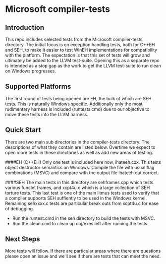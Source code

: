 Microsoft compiler-tests
========================

Introduction
------------
This repo includes selected tests from the Microsoft compiler-tests directory. 
The initial focus is on exception handling tests, both for C++EH and SEH, to make it easier to test WinEH implementations for compatibility with the platform.  The expectation is that this set of tests will grow and ultimately be added to the LLVM test-suite.  Opening this as a separate repo is intended as a stop gap as the work to get the LLVM test-suite to run clean on Windows progresses.

Supported Platforms
-------------------
The first round of tests being opened are EH, the bulk of which are SEH tests.  This is naturally Windows specific.  Additionally only the most rudimentary harness is included (runtests.cmd) due to our objective to move these tests into the LLVM harness.

Quick Start
-----------
There are two main sub directories in the compiler-tests directory.  The descriptions of what they contain are listed below.  Overtime we expect to open more tests in these directories as well as add new areas of testing.

####EH  (C++EH)
Only one test is included here now, ihateeh.cxx.  This tests object destructor semantics on Windows.  Compile the file with usual flag combinations (MSVC) and compare with the output file ihateeh.out.correct.  

####SEH
The main tests in this directory are sehframes.cpp which tests various funclet frames, and xcpt4u.c which is a large collection of SEH torture tests.  This last test is one of the main litmus tests used to verify that a compiler supports SEH suffiently to be used in the Windows kernel.  Remaining sehxxxx.c tests are particular break outs from xcpt4u.c for ease of debugging.

- Run the runtest.cmd in the seh directory to build the tests with MSVC.
- Run the clean.cmd to clean up obj/exes left after running the tests.

Next Steps
----------
More tests will follow.  If there are particular areas where there are questions please open an issue and we'll see if there are tests that can meet the need.
